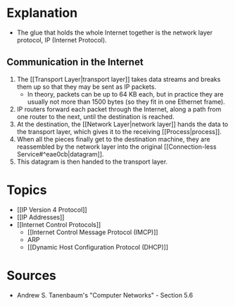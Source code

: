 # Explanation
- The glue that holds the whole Internet together is the network layer protocol, IP (Internet Protocol).

## Communication in the Internet
1. The [[Transport Layer|transport layer]] takes data streams and breaks them up so that they may be sent as IP packets.
	- In theory, packets can be up to 64 KB each, but in practice they are usually not more than 1500 bytes (so they fit in one Ethernet frame).
2. IP routers forward each packet through the Internet, along a path from one router to the next, until the destination is reached.
3. At the destination, the [[Network Layer|network layer]] hands the data to the transport layer, which gives it to the receiving [[Process|process]].
4. When all the pieces finally get to the destination machine, they are reassembled by the network layer into the original [[Connection-less Service#^eae0cb|datagram]].
5. This datagram is then handed to the transport layer.

# Topics
- [[IP Version 4 Protocol]]
- [[IP Addresses]]
- [[Internet Control Protocols]]
	- [[Internet Control Message Protocol (IMCP)]]
	- ARP
	- [[Dynamic Host Configuration Protocol (DHCP)]]

# Sources
- Andrew S. Tanenbaum's "Computer Networks" - Section 5.6

